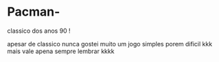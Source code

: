 # Pacman-
classico dos anos 90 !

apesar de classico nunca gostei muito 
um jogo simples porem dificil kkk 
mais vale  apena sempre lembrar kkkk
